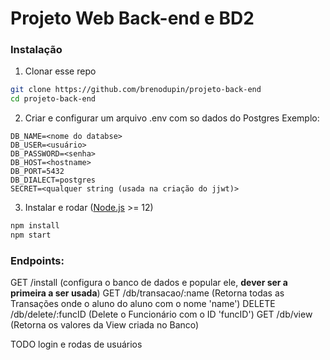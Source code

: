 # Projeto Web Back-end e BD2

### Instalação

1. Clonar esse repo
```bash
git clone https://github.com/brenodupin/projeto-back-end
cd projeto-back-end
```
2. Criar e configurar um arquivo .env com so dados do Postgres
Exemplo:
```env
DB_NAME=<nome do databse>
DB_USER=<usuário>
DB_PASSWORD=<senha>
DB_HOST=<hostname>
DB_PORT=5432
DB_DIALECT=postgres
SECRET=<qualquer string (usada na criação do jjwt)>
```
3. Instalar e rodar ([Node.js](https://nodejs.org/en) >= 12)
```bash
npm install
npm start
```

### Endpoints:



GET /install (configura o banco de dados e popular ele, **dever ser a primeira a ser usada**)
GET /db/transacao/:name (Retorna todas as Transações onde o aluno do aluno com o nome 'name')
DELETE /db/delete/:funcID (Delete o Funcionário com o ID 'funcID')
GET /db/view (Retorna os valores da View criada no Banco)

TODO login e rodas de usuários
